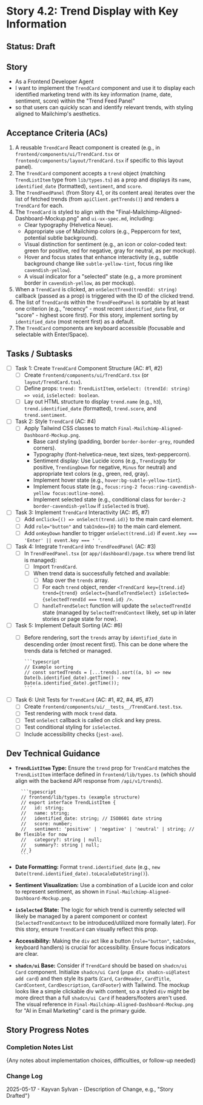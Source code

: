 # Story 4.2: Trend Display with Key Information

## Status: Draft

## Story

- As a Frontend Developer Agent
- I want to implement the `TrendCard` component and use it to display each identified marketing trend with its key information (name, date, sentiment, score) within the "Trend Feed Panel"
- so that users can quickly scan and identify relevant trends, with styling aligned to Mailchimp's aesthetics.

## Acceptance Criteria (ACs)

1. A reusable `TrendCard` React component is created (e.g., in `frontend/components/ui/TrendCard.tsx` or `frontend/components/layout/TrendCard.tsx` if specific to this layout panel).
2. The `TrendCard` component accepts a `trend` object (matching `TrendListItem` type from `lib/types.ts`) as a prop and displays its `name`, `identified_date` (formatted), `sentiment`, and `score`.
3. The `TrendFeedPanel` (from Story 4.1, or its content area) iterates over the list of fetched trends (from `apiClient.getTrends()`) and renders a `TrendCard` for each.
4. The `TrendCard` is styled to align with the "Final-Mailchimp-Aligned-Dashboard-Mockup.png" and `ui-ux-spec.md`, including:
    - Clear typography (Helvetica Neue).
    - Appropriate use of Mailchimp colors (e.g., Peppercorn for text, potential subtle background).
    - Visual distinction for sentiment (e.g., an icon or color-coded text: green for positive, red for negative, gray for neutral, as per mockup).
    - Hover and focus states that enhance interactivity (e.g., subtle background change like `subtle-yellow-tint`, focus ring like `cavendish-yellow`).
    - A visual indicator for a "selected" state (e.g., a more prominent border in `cavendish-yellow`, as per mockup).
5. When a `TrendCard` is clicked, an `onSelectTrend(trendId: string)` callback (passed as a prop) is triggered with the ID of the clicked trend.
6. The list of `TrendCard`s within the `TrendFeedPanel` is sortable by at least one criterion (e.g., "recency" - most recent `identified_date` first, or "score" - highest score first). For this story, implement sorting by `identified_date` (most recent first) as a default.
7. The `TrendCard` components are keyboard accessible (focusable and selectable with Enter/Space).

## Tasks / Subtasks

- [ ] Task 1: Create `TrendCard` Component Structure (AC: #1, #2)
  - [ ] Create `frontend/components/ui/TrendCard.tsx` (or `layout/TrendCard.tsx`).
  - [ ] Define props: `trend: TrendListItem`, `onSelect: (trendId: string) => void`, `isSelected: boolean`.
  - [ ] Lay out HTML structure to display `trend.name` (e.g., `h3`), `trend.identified_date` (formatted), `trend.score`, and `trend.sentiment`.
- [ ] Task 2: Style `TrendCard` (AC: #4)
  - [ ] Apply Tailwind CSS classes to match `Final-Mailchimp-Aligned-Dashboard-Mockup.png`.
    - Base card styling (padding, border `border-border-grey`, rounded corners).
    - Typography (font-helvetica-neue, text sizes, text-peppercorn).
    - Sentiment display: Use Lucide icons (e.g., `TrendingUp` for positive, `TrendingDown` for negative, `Minus` for neutral) and appropriate text colors (e.g., green, red, gray).
    - Implement hover state (e.g., `hover:bg-subtle-yellow-tint`).
    - Implement focus state (e.g., `focus:ring-2 focus:ring-cavendish-yellow focus:outline-none`).
    - Implement selected state (e.g., conditional class for `border-2 border-cavendish-yellow` if `isSelected` is true).
- [ ] Task 3: Implement `TrendCard` Interactivity (AC: #5, #7)
  - [ ] Add `onClick={() => onSelect(trend.id)}` to the main card element.
  - [ ] Add `role="button"` and `tabIndex={0}` to the main card element.
  - [ ] Add `onKeyDown` handler to trigger `onSelect(trend.id)` if `event.key === 'Enter' || event.key === ' '`.
- [ ] Task 4: Integrate `TrendCard` into `TrendFeedPanel` (AC: #3)
  - [ ] In `TrendFeedPanel.tsx` (or `app/(dashboard)/page.tsx` where trend list is managed):
    - [ ] Import `TrendCard`.
    - [ ] When trend data is successfully fetched and available:
      - [ ] Map over the `trends` array.
      - [ ] For each `trend` object, render `<TrendCard key={trend.id} trend={trend} onSelect={handleTrendSelect} isSelected={selectedTrendId === trend.id} />`.
      - [ ] `handleTrendSelect` function will update the `selectedTrendId` state (managed by `SelectedTrendContext` likely, set up in later stories or page state for now).
- [ ] Task 5: Implement Default Sorting (AC: #6)
  - [ ] Before rendering, sort the `trends` array by `identified_date` in descending order (most recent first). This can be done where the trends data is fetched or managed.

        ```typescript
        // Example sorting
        // const sortedTrends = [...trends].sort((a, b) => new Date(b.identified_date).getTime() - new Date(a.identified_date).getTime());
        ```

- [ ] Task 6: Unit Tests for `TrendCard` (AC: #1, #2, #4, #5, #7)
  - [ ] Create `frontend/components/ui/__tests__/TrendCard.test.tsx`.
  - [ ] Test rendering with mock `trend` data.
  - [ ] Test `onSelect` callback is called on click and key press.
  - [ ] Test conditional styling for `isSelected`.
  - [ ] Include accessibility checks (`jest-axe`).

## Dev Technical Guidance

- **`TrendListItem` Type:** Ensure the `trend` prop for `TrendCard` matches the `TrendListItem` interface defined in `frontend/lib/types.ts` (which should align with the backend API response from `/api/v1/trends`).

        ```typescript
        // frontend/lib/types.ts (example structure)
        // export interface TrendListItem {
        //   id: string;
        //   name: string;
        //   identified_date: string; // ISO8601 date string
        //   score: number;
        //   sentiment: 'positive' | 'negative' | 'neutral' | string; // Be flexible for now
        //   category?: string | null;
        //   summary?: string | null;
        // }
        ```

- **Date Formatting:** Format `trend.identified_date` (e.g., `new Date(trend.identified_date).toLocaleDateString()`).

- **Sentiment Visualization:** Use a combination of a Lucide icon and color to represent sentiment, as shown in `Final-Mailchimp-Aligned-Dashboard-Mockup.png`.
- **`isSelected` State:** The logic for which trend is currently selected will likely be managed by a parent component or context (`SelectedTrendContext` to be introduced/utilized more formally later). For this story, ensure `TrendCard` can visually reflect this prop.
- **Accessibility:** Making the `div` act like a button (`role="button"`, `tabIndex`, keyboard handlers) is crucial for accessibility. Ensure focus indicators are clear.
- **`shadcn/ui` Base:** Consider if `TrendCard` should be based on `shadcn/ui Card` component. Initialize `shadcn/ui Card` (`pnpm dlx shadcn-ui@latest add card`) and then style its parts (`Card`, `CardHeader`, `CardTitle`, `CardContent`, `CardDescription`, `CardFooter`) with Tailwind. The mockup looks like a simple clickable div with content, so a styled `div` might be more direct than a full `shadcn/ui Card` if headers/footers aren't used. The visual reference in `Final-Mailchimp-Aligned-Dashboard-Mockup.png` for "AI in Email Marketing" card is the primary guide.

## Story Progress Notes

### Completion Notes List

{Any notes about implementation choices, difficulties, or follow-up needed}

### Change Log

2025-05-17 - Kayvan Sylvan - {Description of Change, e.g., "Story Drafted"}
